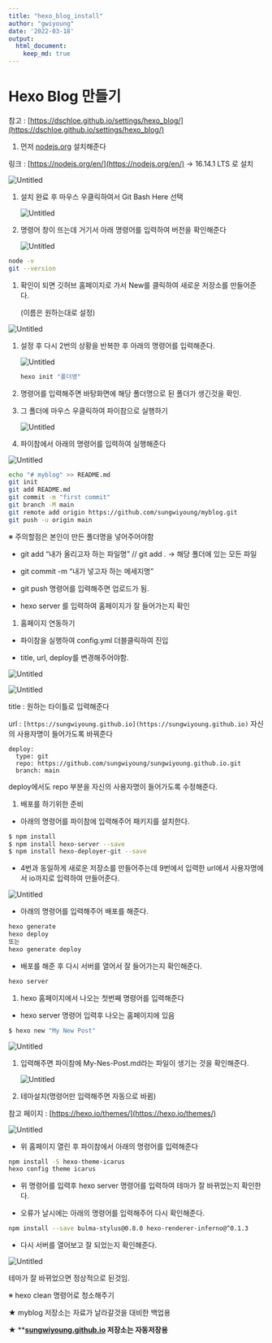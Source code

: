 ```yaml
---
title: "hexo_blog_install"
author: "gwiyoung"
date: '2022-03-18'
output: 
  html_document:
    keep_md: true
---
```



# Hexo Blog 만들기

참고 : [https://dschloe.github.io/settings/hexo_blog/](https://dschloe.github.io/settings/hexo_blog/)

1. 먼저 [nodejs.org](http://nodejs.org) 설치해준다

링크 : [https://nodejs.org/en/](https://nodejs.org/en/)  → 16.14.1 LTS 로 설치

![Untitled](/images/Hexo_Blog_install/Untitled.png)

1. 설치 완료 후 마우스 우클릭하여서 Git Bash Here 선택
    
    ![Untitled](/images/Hexo_Blog_install/Untitled%201.png)
    
2. 명령어 창이 뜨는데 거기서 아래 명령어를 입력하여 버전을 확인해준다
    
    ![Untitled](/images/Hexo_Blog_install/Untitled%202.png)
    

```bash
node -v
git --version
```

1. 확인이 되면 깃허브 홈페이지로 가서 New를 클릭하여 새로운 저장소를 만들어준다.

      (이름은 원하는대로 설정)

![Untitled](/images/Hexo_Blog_install/Untitled%203.png)

1. 설정 후 다시 2번의 상황을 반복한 후 아래의 명령어를 입력해준다.
    
    ![Untitled](/images/Hexo_Blog_install/Untitled%204.png)
    
    ```bash
    hexo init "폴더명"
    ```
    
2. 명령어를 입력해주면 바탕화면에 해당 폴더명으로 된 폴더가 생긴것을 확인.
3. 그 폴더에 마우스 우클릭하여 파이참으로 실행하기
    
    ![Untitled](/images/Hexo_Blog_install/Untitled%205.png)
    

1. 파이참에서 아래의 명령어를 입력하여 실행해준다

![Untitled](/images/Hexo_Blog_install/Untitled%206.png)

```bash
echo "# myblog" >> README.md
git init
git add README.md
git commit -m "first commit"
git branch -M main
git remote add origin https://github.com/sungwiyoung/myblog.git
git push -u origin main
```

※ 주의할점은 본인이 만든 폴더명을 넣어주어야함

  - git add “내가 올리고자 하는 파일명”  // git add . → 해당 폴더에 있는 모든 파일

  - git commit -m “내가 넣고자 하는 메세지명”

  - git push 명령어를 입력해주면 업로드가 됨.

  - hexo server 를 입력하여 홈페이지가 잘 들어가는지 확인

1. 홈페이지 연동하기

  - 파이참을 실행하여 config.yml 더블클릭하여 진입

  - title, url, deploy를 변경해주어야함.

![Untitled](/images/Hexo_Blog_install/Untitled%207.png)

![Untitled](/images/Hexo_Blog_install/Untitled%208.png)

title : 원하는 타이틀로 입력해준다

url : `[https://sungwiyoung.github.io](https://sungwiyoung.github.io)` 자신의 사용자명이 들어가도록 바꿔준다

```
deploy:
  type: git
  repo: https://github.com/sungwiyoung/sungwiyoung.github.io.git
  branch: main
```

deploy에서도 repo 부분을 자신의 사용자명이 들어가도록 수정해준다.

1.  배포를 하기위한 준비

   - 아래의 명령어를 파이참에 입력해주어 패키지를 설치한다.

```bash
$ npm install
$ npm install hexo-server --save
$ npm install hexo-deployer-git --save
```

  - 4번과 동일하게 새로운 저장소를 만들어주는데 9번에서 입력한 url에서 사용자명에서 io까지로 입력하여 만들어준다.

![Untitled](/images/Hexo_Blog_install/Untitled%209.png)

  - 아래의 명령어를 입력해주어 배포를 해준다.

```bash
hexo generate
hexo deploy
또는
hexo generate deploy
```

  - 배포를 해준 후 다시 서버를 열어서 잘 들어가는지 확인해준다.

```bash
hexo server
```

1. hexo 홈페이지에서 나오는 첫번째 명령어를 입력해준다

  - hexo server 명령어 입력후 나오는 홈페이지에 있음

```bash
$ hexo new "My New Post"
```

![Untitled](/images/Hexo_Blog_install/Untitled%2010.png)

1. 입력해주면 파이참에  My-Nes-Post.md라는 파일이 생기는 것을 확인해준다.
    
    ![Untitled](/images/Hexo_Blog_install/Untitled%2011.png)
    

1.  테마설치(명령어만 입력해주면 자동으로 바뀜)

참고 페이지 : [https://hexo.io/themes/](https://hexo.io/themes/)

![Untitled](/images/Hexo_Blog_install/Untitled%2012.png)

  - 위 홈페이지 열린 후 파이참에서 아래의 명령어를 입력해준다

```bash
npm install -S hexo-theme-icarus
hexo config theme icarus
```

  - 위 명령어를 입력후 hexo server 명령어를 입력하여 테마가 잘 바뀌었는지 확인한다.

  - 오류가 날시에는 아래의 명령어를 입력해주어 다시 확인해준다.

```bash
npm install --save bulma-stylus@0.8.0 hexo-renderer-inferno@^0.1.3
```

  - 다시 서버를 열어보고 잘 되었는지 확인해준다.

![Untitled](/images/Hexo_Blog_install/Untitled%2013.png)

테마가 잘 바뀌었으면 정상적으로 된것임.

※ hexo clean 명령어로 청소해주기

★ myblog 저장소는 자료가 날라갈것을 대비한 백업용

★ ****[sungwiyoung.github.io](https://github.com/sungwiyoung/sungwiyoung.github.io) 저장소는 자동저장용**